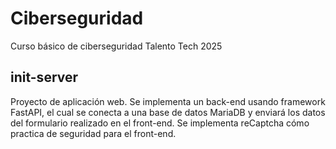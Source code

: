 # Ciberseguridad
Curso básico de ciberseguridad Talento Tech 2025

## init-server
Proyecto de aplicación web. Se implementa un back-end usando framework FastAPI, el cual se conecta a una base de datos MariaDB y enviará los datos del formulario realizado en el front-end. Se implementa reCaptcha cómo practica de seguridad para el front-end.
